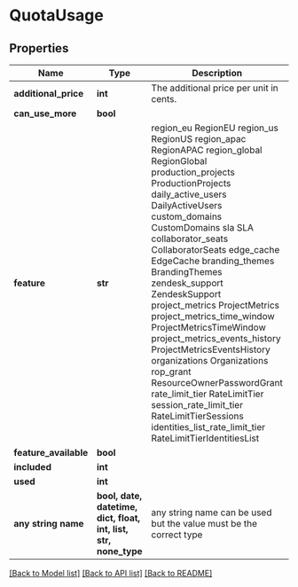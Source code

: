 # QuotaUsage


## Properties
Name | Type | Description | Notes
------------ | ------------- | ------------- | -------------
**additional_price** | **int** | The additional price per unit in cents. | 
**can_use_more** | **bool** |  | 
**feature** | **str** |  region_eu RegionEU region_us RegionUS region_apac RegionAPAC region_global RegionGlobal production_projects ProductionProjects daily_active_users DailyActiveUsers custom_domains CustomDomains sla SLA collaborator_seats CollaboratorSeats edge_cache EdgeCache branding_themes BrandingThemes zendesk_support ZendeskSupport project_metrics ProjectMetrics project_metrics_time_window ProjectMetricsTimeWindow project_metrics_events_history ProjectMetricsEventsHistory organizations Organizations rop_grant ResourceOwnerPasswordGrant rate_limit_tier RateLimitTier session_rate_limit_tier RateLimitTierSessions identities_list_rate_limit_tier RateLimitTierIdentitiesList | 
**feature_available** | **bool** |  | 
**included** | **int** |  | 
**used** | **int** |  | 
**any string name** | **bool, date, datetime, dict, float, int, list, str, none_type** | any string name can be used but the value must be the correct type | [optional]

[[Back to Model list]](../README.md#documentation-for-models) [[Back to API list]](../README.md#documentation-for-api-endpoints) [[Back to README]](../README.md)


